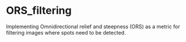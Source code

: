 # ORS_filtering
Implementing Omnidirectional relief and steepness (ORS) as a metric for filtering images where spots need to be detected.
